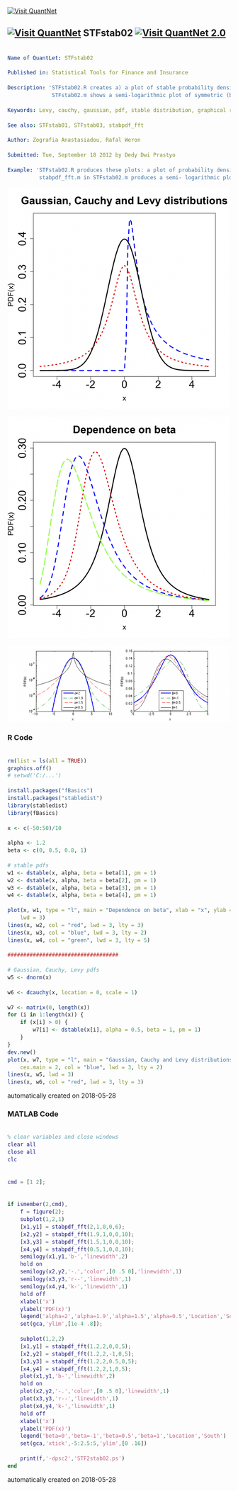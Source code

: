 [<img src="https://github.com/QuantLet/Styleguide-and-FAQ/blob/master/pictures/banner.png" width="888" alt="Visit QuantNet">](http://quantlet.de/)

## [<img src="https://github.com/QuantLet/Styleguide-and-FAQ/blob/master/pictures/qloqo.png" alt="Visit QuantNet">](http://quantlet.de/) **STFstab02** [<img src="https://github.com/QuantLet/Styleguide-and-FAQ/blob/master/pictures/QN2.png" width="60" alt="Visit QuantNet 2.0">](http://quantlet.de/)

```yaml

Name of QuantLet: STFstab02

Published in: Statistical Tools for Finance and Insurance

Description: 'STFstab02.R creates a) a plot of stable probability density function for different betas b) a plot of probability density functions of Gaussian, Cauchy, Levy distributions.
              STFstab02.m shows a semi-logarithmic plot of symmetric (beta=mu=0) stable densities for four values of alpha and a plot of stable densities for alpha = 1.2 and four values of beta. Requires the "stabpdf_fft.m" function.'

Keywords: Levy, cauchy, gaussian, pdf, stable distribution, graphical representation, visualization

See also: STFstab01, STFstab03, stabpdf_fft

Author: Zografia Anastasiadou, Rafal Weron

Submitted: Tue, September 18 2012 by Dedy Dwi Prastyo

Example: 'STFstab02.R produces these plots: a plot of probability density functions of Gaussian, Cauchy and Levy distributions and a plot of stable probability density function for beta=[0,0.5,0.8,1].
          stabpdf_fft.m in STFstab02.m produces a semi- logarithmic plot of symmetric (beta=mu=0) stable densities for four values of alpha (Note the distinct behavior of the Gaussian (alpha = 2) distribution) and a plot of stable densities for alpha = 1.2 and four values of beta.'


```

![Picture1](plotR1.png)

![Picture2](plotR2.png)

![Picture3](plotm.png)

### R Code
```r

rm(list = ls(all = TRUE))
graphics.off()
# setwd('C:/...')

install.packages("fBasics")
install.packages("stabledist")
library(stabledist)
library(fBasics)

x <- c(-50:50)/10

alpha <- 1.2
beta <- c(0, 0.5, 0.8, 1)

# stable pdfs
w1 <- dstable(x, alpha, beta = beta[1], pm = 1)
w2 <- dstable(x, alpha, beta = beta[2], pm = 1)
w3 <- dstable(x, alpha, beta = beta[3], pm = 1)
w4 <- dstable(x, alpha, beta = beta[4], pm = 1)

plot(x, w1, type = "l", main = "Dependence on beta", xlab = "x", ylab = "PDF(x)", cex.axis = 2, cex.lab = 1.4, cex.main = 2, 
    lwd = 3)
lines(x, w2, col = "red", lwd = 3, lty = 3)
lines(x, w3, col = "blue", lwd = 3, lty = 2)
lines(x, w4, col = "green", lwd = 3, lty = 5)

################################### 

# Gaussian, Cauchy, Levy pdfs
w5 <- dnorm(x)

w6 <- dcauchy(x, location = 0, scale = 1)

w7 <- matrix(0, length(x))
for (i in 1:length(x)) {
    if (x[i] > 0) {
        w7[i] <- dstable(x[i], alpha = 0.5, beta = 1, pm = 1)
    }
}
dev.new()
plot(x, w7, type = "l", main = "Gaussian, Cauchy and Levy distributions", xlab = "x", ylab = "PDF(x)", cex.axis = 2, cex.lab = 1.4, 
    cex.main = 2, col = "blue", lwd = 3, lty = 2)
lines(x, w5, lwd = 3)
lines(x, w6, col = "red", lwd = 3, lty = 3) 

```

automatically created on 2018-05-28

### MATLAB Code
```matlab

% clear variables and close windows
clear all
close all
clc


cmd = [1 2];


if ismember(2,cmd),
    f = figure(2);
    subplot(1,2,1)
    [x1,y1] = stabpdf_fft(2,1,0,0,6);
    [x2,y2] = stabpdf_fft(1.9,1,0,0,10);
    [x3,y3] = stabpdf_fft(1.5,1,0,0,10);
    [x4,y4] = stabpdf_fft(0.5,1,0,0,10);
    semilogy(x1,y1,'b-','linewidth',2)
    hold on
    semilogy(x2,y2,'-.','color',[0 .5 0],'linewidth',1)
    semilogy(x3,y3,'r--','linewidth',1)
    semilogy(x4,y4,'k-','linewidth',1)
    hold off
    xlabel('x')
    ylabel('PDF(x)')
    legend('alpha=2','alpha=1.9','alpha=1.5','alpha=0.5','Location','South')
    set(gca,'ylim',[1e-4 .8]);

    subplot(1,2,2)
    [x1,y1] = stabpdf_fft(1.2,2,0,0,5);
    [x2,y2] = stabpdf_fft(1.2,2,-1,0,5);
    [x3,y3] = stabpdf_fft(1.2,2,0.5,0,5);
    [x4,y4] = stabpdf_fft(1.2,2,1,0,5);
    plot(x1,y1,'b-','linewidth',2)
    hold on
    plot(x2,y2,'-.','color',[0 .5 0],'linewidth',1)
    plot(x3,y3,'r--','linewidth',1)
    plot(x4,y4,'k-','linewidth',1)
    hold off
    xlabel('x')
    ylabel('PDF(x)')
    legend('beta=0','beta=-1','beta=0.5','beta=1','Location','South')
    set(gca,'xtick',-5:2.5:5,'ylim',[0 .16])
    
    print(f,'-dpsc2','STF2stab02.ps')
end
```

automatically created on 2018-05-28